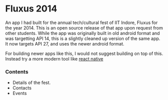 Fluxus 2014
============

An app I had built for the annual tech/cultural fest of IIT Indore, Fluxus for the year 2014.
This is an open source release of that app upon request from other students.
While the app was originally built in old android format and was targetting API 14, this is a slightly cleaned up version of the same app. It now targets API 27, and uses the newer android format.

For building newer apps like this, I would not suggest building on top of this. Instead try a more modern tool like [react native](https://facebook.github.io/react-native/)

### Contents
* Details of the fest.
* Contacts
* Events


